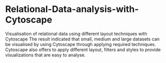 # Relational-Data-analysis-with-Cytoscape
Visualisation of relational data using different layout techniques with Cytoscape
The result indicated that small, medium and large datasets can be visualised by using Cytoscape through applying required techniques. Cytoscape also offers to apply different layout, filters and styles to provide visualizations that are easy to analyse.
